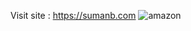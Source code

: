 Visit site : https://sumanb.com
![amazon](https://user-images.githubusercontent.com/72193024/123282185-e5c0f100-d527-11eb-8f5e-b16afc0ec828.png)


